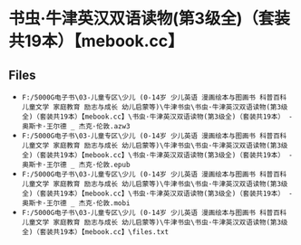 # 书虫·牛津英汉双语读物(第3级全)（套装共19本）【mebook.cc】

## Files

- `F:/5000G电子书\03-儿童专区\少儿 (0-14岁 少儿英语 漫画绘本与图画书 科普百科 儿童文学 家庭教育 励志与成长 幼儿启蒙等)\牛津书虫\书虫·牛津英汉双语读物(第3级全)（套装共19本）【mebook.cc】\书虫·牛津英汉双语读物(第3级全)（套装共19本） - 奥斯卡·王尔德 _ 杰克·伦敦.azw3`
- `F:/5000G电子书\03-儿童专区\少儿 (0-14岁 少儿英语 漫画绘本与图画书 科普百科 儿童文学 家庭教育 励志与成长 幼儿启蒙等)\牛津书虫\书虫·牛津英汉双语读物(第3级全)（套装共19本）【mebook.cc】\书虫·牛津英汉双语读物(第3级全)（套装共19本） - 奥斯卡·王尔德 _ 杰克·伦敦.epub`
- `F:/5000G电子书\03-儿童专区\少儿 (0-14岁 少儿英语 漫画绘本与图画书 科普百科 儿童文学 家庭教育 励志与成长 幼儿启蒙等)\牛津书虫\书虫·牛津英汉双语读物(第3级全)（套装共19本）【mebook.cc】\书虫·牛津英汉双语读物(第3级全)（套装共19本） - 奥斯卡·王尔德 _ 杰克·伦敦.mobi`
- `F:/5000G电子书\03-儿童专区\少儿 (0-14岁 少儿英语 漫画绘本与图画书 科普百科 儿童文学 家庭教育 励志与成长 幼儿启蒙等)\牛津书虫\书虫·牛津英汉双语读物(第3级全)（套装共19本）【mebook.cc】\files.txt`
